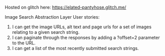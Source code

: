 Hosted on glitch here: https://elated-pantyhose.glitch.me/

Image Search Abstraction Layer
User stories:
1) I can get the image URLs, alt text and page urls for a set of images relating to a given search string.
2) I can paginate through the responses by adding a ?offset=2 parameter to the URL.
3) I can get a list of the most recently submitted search strings.
